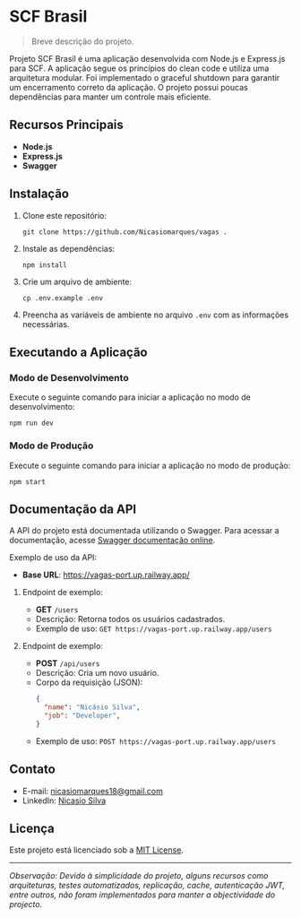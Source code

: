 # SCF Brasil


> Breve descrição do projeto.

Projeto SCF Brasil é uma aplicação desenvolvida com Node.js e Express.js para SCF. A aplicação segue os princípios do clean code e utiliza uma arquitetura modular. Foi implementado o graceful shutdown para garantir um encerramento correto da aplicação. O projeto possui poucas dependências para manter um controle mais eficiente.

## Recursos Principais

- **Node.js**
- **Express.js**
- **Swagger**

## Instalação

1. Clone este repositório:

   ```shell
   git clone https://github.com/Nicasiomarques/vagas .
   ```

2. Instale as dependências:

   ```shell
   npm install
   ```

3. Crie um arquivo de ambiente:

   ```shell
   cp .env.example .env
   ```

4. Preencha as variáveis de ambiente no arquivo `.env` com as informações necessárias.

## Executando a Aplicação

### Modo de Desenvolvimento

Execute o seguinte comando para iniciar a aplicação no modo de desenvolvimento:

```shell
npm run dev
```

### Modo de Produção

Execute o seguinte comando para iniciar a aplicação no modo de produção:

```shell
npm start
```

## Documentação da API

A API do projeto está documentada utilizando o Swagger. Para acessar a documentação, acesse [Swagger documentação online](https://vagas-port.up.railway.app/api-docs/).

Exemplo de uso da API:

- **Base URL**: https://vagas-port.up.railway.app/

1. Endpoint de exemplo:
   - **GET** `/users`
   - Descrição: Retorna todos os usuários cadastrados.
   - Exemplo de uso: `GET https://vagas-port.up.railway.app/users`

2. Endpoint de exemplo:
   - **POST** `/api/users`
   - Descrição: Cria um novo usuário.
   - Corpo da requisição (JSON):
     ```json
     {
       "name": "Nicásio Silva",
       "job": "Developer",
     }
     ```
   - Exemplo de uso: `POST https://vagas-port.up.railway.app/users`

## Contato
- E-mail: nicasiomarques18@gmail.com
- LinkedIn: [Nicasio Silva](https://www.linkedin.com/in/nicasio-silva-70320a182/)

## Licença

Este projeto está licenciado sob a [MIT License](LICENSE).

---

*Observação: Devido à simplicidade do projeto, alguns recursos como arquiteturas, testes automatizados, replicação, cache, autenticação JWT, entre outros, não foram implementados para manter a objectividade do projecto.*
